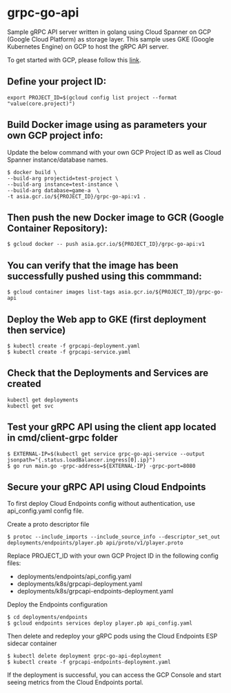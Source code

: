 # grpc-go-api
Sample gRPC API server written in golang using Cloud Spanner on GCP (Google Cloud Platform) as storage layer.
This sample uses GKE (Google Kubernetes Engine) on GCP to host the gRPC API server.

To get started with GCP, please follow this [link](https://cloud.google.com/gcp/getting-started/).

## Define your project ID:
```
export PROJECT_ID=$(gcloud config list project --format "value(core.project)")
```

## Build Docker image using as parameters your own GCP project info:
Update the below command with your own GCP Project ID as well as Cloud Spanner instance/database names.
```
$ docker build \
--build-arg projectid=test-project \
--build-arg instance=test-instance \
--build-arg database=game-a  \
-t asia.gcr.io/${PROJECT_ID}/grpc-go-api:v1 .
```

## Then push the new Docker image to GCR (Google Container Repository):
```
$ gcloud docker -- push asia.gcr.io/${PROJECT_ID}/grpc-go-api:v1
```

## You can verify that the image has been successfully pushed using this commmand:
```
$ gcloud container images list-tags asia.gcr.io/${PROJECT_ID}/grpc-go-api
```

## Deploy the Web app to GKE (first deployment then service)
```
$ kubectl create -f grpcapi-deployment.yaml
$ kubectl create -f grpcapi-service.yaml
```

## Check that the Deployments and Services are created
```
kubectl get deployments
kubectl get svc
```

## Test your gRPC API using the client app located in cmd/client-grpc folder

```
$ EXTERNAL-IP=$(kubectl get service grpc-go-api-service --output jsonpath="{.status.loadBalancer.ingress[0].ip}")
$ go run main.go -grpc-address=${EXTERNAL-IP} -grpc-port=8080
```

## Secure your gRPC API using Cloud Endpoints
To first deploy Cloud Endpoints config without authentication, use api_config.yaml config file.

Create a proto descriptor file
```
$ protoc --include_imports --include_source_info --descriptor_set_out deployments/endpoints/player.pb api/proto/v1/player.proto
```

Replace PROJECT_ID with your own GCP Project ID in the following config files:
- deployments/endpoints/api_config.yaml
- deployments/k8s/grpcapi-deployment.yaml
- deployments/k8s/grpcapi-endpoints-deployment.yaml

Deploy the Endpoints configuration
```
$ cd deployments/endpoints
$ gcloud endpoints services deploy player.pb api_config.yaml
```

Then delete and redeploy your gRPC pods using the Cloud Endpoints ESP sidecar container
```
$ kubectl delete deployment grpc-go-api-deployment
$ kubectl create -f grpcapi-endpoints-deployment.yaml
```

If the deployment is successful, you can access the GCP Console and start seeing metrics from the Cloud Endpoints portal.